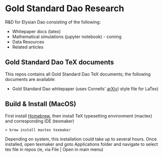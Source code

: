 # Gold Standard Dao Research
R&amp;D for Elysian Dao consisting of the following:
* Whitepaper docs (latex)
* Mathematical simulations (jupyter notebook) - coming
* Data Resources
* Related articles

## Gold Standard Dao TeX documents

This repos contains all Gold Standard Dao TeX documents; the following documents are available:
- Gold Standard Dao whitepaper (uses Cornells' [arXiv](https://arxiv.org/help/macro_list)) style file for LaTex)

## Build & Install (MacOS)

First install [Homebrew](https://brew.sh), then install TeX typesetting environment (mactex) and corresponding IDE (texmaker)

```
> brew install mactex texmaker
```
Depending on system, this installation could take up to several hours. Once installed, open texmaker and goto Applications folder and navigate to select tex file in repos (ie, via File | Open in main menu)
